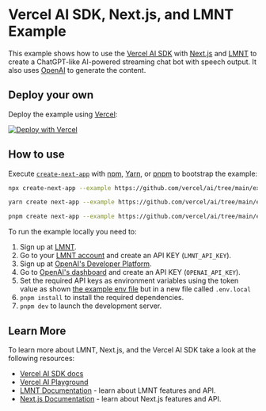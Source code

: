 # Vercel AI SDK, Next.js, and LMNT Example

This example shows how to use the [Vercel AI SDK](https://sdk.vercel.ai/docs) with [Next.js](https://nextjs.org/) and [LMNT](https://lmnt.com) to create a ChatGPT-like AI-powered streaming chat bot with speech output. It also uses [OpenAI](https://openai.com) to generate the content.

## Deploy your own

Deploy the example using [Vercel](https://vercel.com?utm_source=github&utm_medium=readme&utm_campaign=ai-sdk-example):

[![Deploy with Vercel](https://vercel.com/button)](https://vercel.com/new/clone?repository-url=https%3A%2F%2Fgithub.com%2Fvercel%2Fai%2Ftree%2Fmain%2Fexamples%2Fnext-lmnt&env=LMNT_API_KEY&envDescription=LMNT%20API%20Key&envLink=https%3A%2F%2Flmnt.com&project-name=vercel-ai-chat-lmnt&repository-name=vercel-ai-chat-lmnt)

## How to use

Execute [`create-next-app`](https://github.com/vercel/next.js/tree/canary/packages/create-next-app) with [npm](https://docs.npmjs.com/cli/init), [Yarn](https://yarnpkg.com/lang/en/docs/cli/create/), or [pnpm](https://pnpm.io) to bootstrap the example:

```bash
npx create-next-app --example https://github.com/vercel/ai/tree/main/examples/next-lmnt next-lmnt-app
```

```bash
yarn create next-app --example https://github.com/vercel/ai/tree/main/examples/next-lmnt next-lmnt-app
```

```bash
pnpm create next-app --example https://github.com/vercel/ai/tree/main/examples/next-lmnt next-lmnt-app
```

To run the example locally you need to:

1. Sign up at [LMNT](https://lmnt.com).
2. Go to your [LMNT account](https://app.lmnt.com/account) and create an API KEY (`LMNT_API_KEY`).
3. Sign up at [OpenAI's Developer Platform](https://platform.openai.com/signup).
4. Go to [OpenAI's dashboard](https://platform.openai.com/account/api-keys) and create an API KEY (`OPENAI_API_KEY`).
5. Set the required API keys as environment variables using the token value as shown [the example env file](./.env.local.example) but in a new file called `.env.local`
6. `pnpm install` to install the required dependencies.
7. `pnpm dev` to launch the development server.

## Learn More

To learn more about LMNT, Next.js, and the Vercel AI SDK take a look at the following resources:

- [Vercel AI SDK docs](https://sdk.vercel.ai/docs)
- [Vercel AI Playground](https://play.vercel.ai)
- [LMNT Documentation](https://docs.lmnt.com/introduction) - learn about LMNT features and API.
- [Next.js Documentation](https://nextjs.org/docs) - learn about Next.js features and API.
